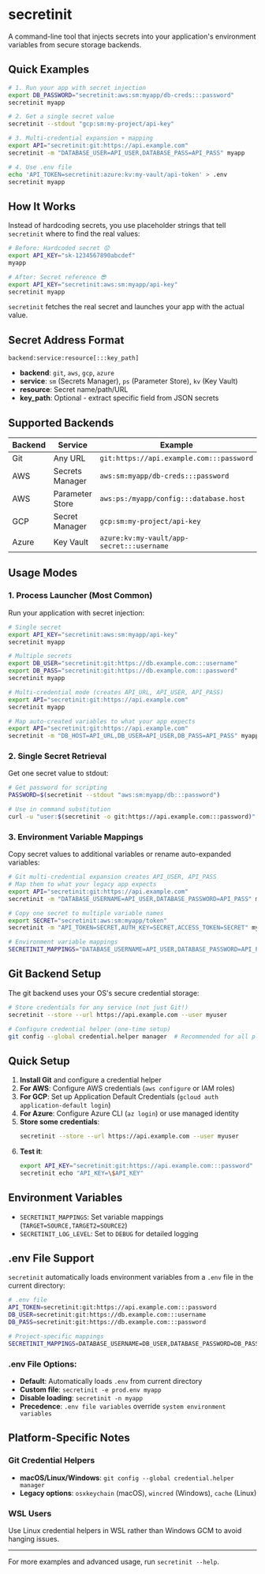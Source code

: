 # secretinit

A command-line tool that injects secrets into your application's environment variables from secure storage backends.

## Quick Examples

```bash
# 1. Run your app with secret injection
export DB_PASSWORD="secretinit:aws:sm:myapp/db-creds:::password"
secretinit myapp

# 2. Get a single secret value
secretinit --stdout "gcp:sm:my-project/api-key"

# 3. Multi-credential expansion + mapping
export API="secretinit:git:https://api.example.com"
secretinit -m "DATABASE_USER=API_USER,DATABASE_PASS=API_PASS" myapp

# 4. Use .env file
echo 'API_TOKEN=secretinit:azure:kv:my-vault/api-token' > .env
secretinit myapp
```

## How It Works

Instead of hardcoding secrets, you use placeholder strings that tell `secretinit` where to find the real values:

```bash
# Before: Hardcoded secret 😟
export API_KEY="sk-1234567890abcdef"
myapp

# After: Secret reference 😎  
export API_KEY="secretinit:aws:sm:myapp/api-key"
secretinit myapp
```

`secretinit` fetches the real secret and launches your app with the actual value.

## Secret Address Format

```
backend:service:resource[:::key_path]
```

- **backend**: `git`, `aws`, `gcp`, `azure`
- **service**: `sm` (Secrets Manager), `ps` (Parameter Store), `kv` (Key Vault)
- **resource**: Secret name/path/URL
- **key_path**: Optional - extract specific field from JSON secrets

## Supported Backends

| Backend | Service | Example |
|---------|---------|---------|
| Git | Any URL | `git:https://api.example.com:::password` |
| AWS | Secrets Manager | `aws:sm:myapp/db-creds:::password` |
| AWS | Parameter Store | `aws:ps:/myapp/config:::database.host` |
| GCP | Secret Manager | `gcp:sm:my-project/api-key` |
| Azure | Key Vault | `azure:kv:my-vault/app-secret:::username` |

## Usage Modes

### 1. Process Launcher (Most Common)
Run your application with secret injection:

```bash
# Single secret
export API_KEY="secretinit:aws:sm:myapp/api-key"
secretinit myapp

# Multiple secrets  
export DB_USER="secretinit:git:https://db.example.com:::username"
export DB_PASS="secretinit:git:https://db.example.com:::password"
secretinit myapp

# Multi-credential mode (creates API_URL, API_USER, API_PASS)
export API="secretinit:git:https://api.example.com"
secretinit myapp

# Map auto-created variables to what your app expects
export API="secretinit:git:https://api.example.com"
secretinit -m "DB_HOST=API_URL,DB_USER=API_USER,DB_PASS=API_PASS" myapp
```

### 2. Single Secret Retrieval
Get one secret value to stdout:

```bash
# Get password for scripting
PASSWORD=$(secretinit --stdout "aws:sm:myapp/db:::password")

# Use in command substitution
curl -u "user:$(secretinit -o git:https://api.example.com:::password)" https://api.example.com
```

### 3. Environment Variable Mappings
Copy secret values to additional variables or rename auto-expanded variables:

```bash
# Git multi-credential expansion creates API_USER, API_PASS
# Map them to what your legacy app expects
export API="secretinit:git:https://api.example.com"
secretinit -m "DATABASE_USERNAME=API_USER,DATABASE_PASSWORD=API_PASS" myapp

# Copy one secret to multiple variable names
export SECRET="secretinit:aws:sm:myapp/token"
secretinit -m "API_TOKEN=SECRET,AUTH_KEY=SECRET,ACCESS_TOKEN=SECRET" myapp

# Environment variable mappings
SECRETINIT_MAPPINGS="DATABASE_USERNAME=API_USER,DATABASE_PASSWORD=API_PASS" secretinit myapp
```

## Git Backend Setup

The git backend uses your OS's secure credential storage:

```bash
# Store credentials for any service (not just Git!)
secretinit --store --url https://api.example.com --user myuser

# Configure credential helper (one-time setup)
git config --global credential.helper manager  # Recommended for all platforms
```

## Quick Setup

1. **Install Git** and configure a credential helper
2. **For AWS**: Configure AWS credentials (`aws configure` or IAM roles)
3. **For GCP**: Set up Application Default Credentials (`gcloud auth application-default login`)
4. **For Azure**: Configure Azure CLI (`az login`) or use managed identity
5. **Store some credentials**:
   ```bash
   secretinit --store --url https://api.example.com --user myuser
   ```
4. **Test it**:
   ```bash
   export API_KEY="secretinit:git:https://api.example.com:::password"
   secretinit echo "API_KEY=\$API_KEY"
   ```

## Environment Variables

- `SECRETINIT_MAPPINGS`: Set variable mappings (`TARGET=SOURCE,TARGET2=SOURCE2`)
- `SECRETINIT_LOG_LEVEL`: Set to `DEBUG` for detailed logging

## .env File Support

`secretinit` automatically loads environment variables from a `.env` file in the current directory:

```bash
# .env file
API_TOKEN=secretinit:git:https://api.example.com:::password
DB_USER=secretinit:git:https://db.example.com:::username
DB_PASS=secretinit:git:https://db.example.com:::password

# Project-specific mappings
SECRETINIT_MAPPINGS=DATABASE_USERNAME=DB_USER,DATABASE_PASSWORD=DB_PASS
```

### .env File Options:
- **Default**: Automatically loads `.env` from current directory
- **Custom file**: `secretinit -e prod.env myapp`
- **Disable loading**: `secretinit -n myapp`
- **Precedence**: `.env file variables` override `system environment variables`

## Platform-Specific Notes

### Git Credential Helpers
- **macOS/Linux/Windows**: `git config --global credential.helper manager`
- **Legacy options**: `osxkeychain` (macOS), `wincred` (Windows), `cache` (Linux)

### WSL Users
Use Linux credential helpers in WSL rather than Windows GCM to avoid hanging issues.

---

For more examples and advanced usage, run `secretinit --help`.